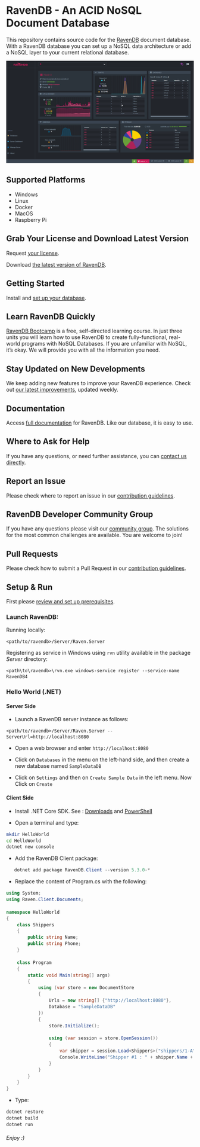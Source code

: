 # RavenDB - An ACID NoSQL Document Database
This repository contains source code for the [RavenDB](https://ravendb.net/) document database. With a RavenDB database you can set up a NoSQL data architecture or add a NoSQL layer to your current relational database.

![RavenDB Studio](docs/readmeScreenshot.png)

## Supported Platforms
- Windows
- Linux
- Docker
- MacOS
- Raspberry Pi

## Grab Your License and Download Latest Version

Request [your license](https://ravendb.net/free).

Download [the latest version of RavenDB](https://ravendb.net/downloads).

## Getting Started
Install and [set up your database](https://ravendb.net/docs/article-page/5.3/csharp/start/getting-started).

## Learn RavenDB Quickly
[RavenDB Bootcamp](https://ravendb.net/learn/bootcamp) is a free, self-directed learning course. In just three units you will learn how to use RavenDB to create fully-functional, real-world programs with NoSQL Databases. If you are unfamiliar with NoSQL, it’s okay. We will provide you with all the information you need.

## Stay Updated on New Developments
We keep adding new features to improve your RavenDB experience. Check out [our latest improvements](https://ravendb.net/docs/article-page/5.3/csharp/start/whats-new), updated weekly.

## Documentation
Access [full documentation](https://ravendb.net/docs/article-page/5.3/csharp) for RavenDB. Like our database, it is easy to use.

## Where to Ask for Help
If you have any questions, or need further assistance, you can [contact us directly](https://ravendb.net/contact).

## Report an Issue
Please check where to report an issue in our [contribution guidelines](./CONTRIBUTING.md#reporting-an-issue).

## RavenDB Developer Community Group
If you have any questions please visit our [community group](http://groups.google.com/group/ravendb/). The solutions for the most common challenges are available. You are welcome to join!

## Pull Requests
Please check how to submit a Pull Request in our [contribution guidelines](./CONTRIBUTING.md#submitting-a-pull-request).

## Setup & Run

First please [review and set up prerequisites](https://ravendb.net/docs/article-page/5.3/csharp/start/getting-started#prerequisites).

### Launch RavenDB:
Running locally:
```
<path/to/ravendb>/Server/Raven.Server
```

Registering as service in Windows using `rvn` utility available in the package *Server* directory:
```
<path\to\ravendb>\rvn.exe windows-service register --service-name RavenDB4
```

### Hello World (.NET)

#### Server Side

- Launch a RavenDB server instance as follows:
```
<path/to/ravendb>/Server/Raven.Server --ServerUrl=http://localhost:8080
```

- Open a web browser and enter `http://localhost:8080`

- Click on `Databases` in the menu on the left-hand side, and then create a new database named `SampleDataDB`

- Click on `Settings` and then on `Create Sample Data` in the left menu. Now Click on `Create`

#### Client Side

- Install .NET Core SDK. See : [Downloads](https://www.microsoft.com/net/download) and [PowerShell](https://github.com/PowerShell/PowerShell/releases)

- Open a terminal and type:

```bash
mkdir HelloWorld
cd HelloWorld
dotnet new console
```

- Add the RavenDB Client package:

```powershell
   dotnet add package RavenDB.Client --version 5.3.0-*
```

- Replace the content of Program.cs with the following:
```csharp
using System;
using Raven.Client.Documents;

namespace HelloWorld
{
    class Shippers
    {
        public string Name;
        public string Phone;
    }
    
    class Program
    {
        static void Main(string[] args)
        {
            using (var store = new DocumentStore
            {
                Urls = new string[] {"http://localhost:8080"},
                Database = "SampleDataDB"
            })
            {
                store.Initialize();

                using (var session = store.OpenSession())
                {
                    var shipper = session.Load<Shippers>("shippers/1-A");
                    Console.WriteLine("Shipper #1 : " + shipper.Name + ", Phone: " + shipper.Phone);
                }
            }
        }
    }
}
```

- Type:
```bash
dotnet restore
dotnet build
dotnet run
```

###### Enjoy :)
